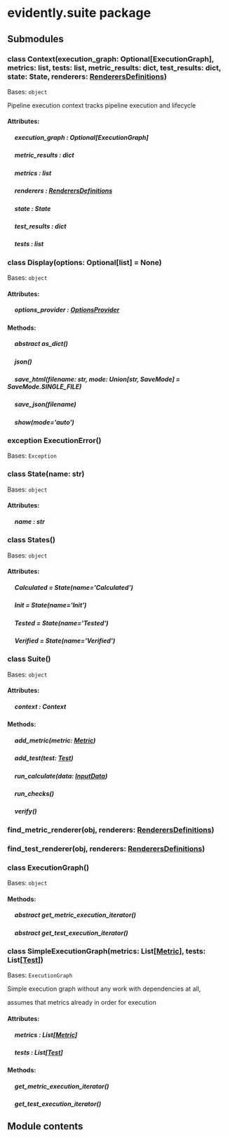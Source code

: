 # evidently.suite package

## Submodules


### class Context(execution_graph: Optional[ExecutionGraph], metrics: list, tests: list, metric_results: dict, test_results: dict, state: State, renderers: [RenderersDefinitions](evidently.renderers.md#evidently.renderers.base_renderer.RenderersDefinitions))
Bases: `object`

Pipeline execution context tracks pipeline execution and lifecycle

#### Attributes: 

##### &nbsp;&nbsp;&nbsp;&nbsp; execution_graph : Optional[ExecutionGraph] 

##### &nbsp;&nbsp;&nbsp;&nbsp; metric_results : dict 

##### &nbsp;&nbsp;&nbsp;&nbsp; metrics : list 

##### &nbsp;&nbsp;&nbsp;&nbsp; renderers : [RenderersDefinitions](evidently.renderers.md#evidently.renderers.base_renderer.RenderersDefinitions) 

##### &nbsp;&nbsp;&nbsp;&nbsp; state : State 

##### &nbsp;&nbsp;&nbsp;&nbsp; test_results : dict 

##### &nbsp;&nbsp;&nbsp;&nbsp; tests : list 

### class Display(options: Optional[list] = None)
Bases: `object`

#### Attributes: 

##### &nbsp;&nbsp;&nbsp;&nbsp; options_provider : [OptionsProvider](evidently.options.md#evidently.options.OptionsProvider) 

#### Methods: 

##### &nbsp;&nbsp;&nbsp;&nbsp; abstract  as_dict()

##### &nbsp;&nbsp;&nbsp;&nbsp; json()

##### &nbsp;&nbsp;&nbsp;&nbsp; save_html(filename: str, mode: Union[str, SaveMode] = SaveMode.SINGLE_FILE)

##### &nbsp;&nbsp;&nbsp;&nbsp; save_json(filename)

##### &nbsp;&nbsp;&nbsp;&nbsp; show(mode='auto')

### exception ExecutionError()
Bases: `Exception`


### class State(name: str)
Bases: `object`

#### Attributes: 

##### &nbsp;&nbsp;&nbsp;&nbsp; name : str 

### class States()
Bases: `object`

#### Attributes: 

##### &nbsp;&nbsp;&nbsp;&nbsp; Calculated  = State(name='Calculated') 

##### &nbsp;&nbsp;&nbsp;&nbsp; Init  = State(name='Init') 

##### &nbsp;&nbsp;&nbsp;&nbsp; Tested  = State(name='Tested') 

##### &nbsp;&nbsp;&nbsp;&nbsp; Verified  = State(name='Verified') 

### class Suite()
Bases: `object`

#### Attributes: 

##### &nbsp;&nbsp;&nbsp;&nbsp; context : Context 

#### Methods: 

##### &nbsp;&nbsp;&nbsp;&nbsp; add_metric(metric: [Metric](evidently.metrics.md#evidently.metrics.base_metric.Metric))

##### &nbsp;&nbsp;&nbsp;&nbsp; add_test(test: [Test](evidently.tests.md#evidently.tests.base_test.Test))

##### &nbsp;&nbsp;&nbsp;&nbsp; run_calculate(data: [InputData](evidently.metrics.md#evidently.metrics.base_metric.InputData))

##### &nbsp;&nbsp;&nbsp;&nbsp; run_checks()

##### &nbsp;&nbsp;&nbsp;&nbsp; verify()

### find_metric_renderer(obj, renderers: [RenderersDefinitions](evidently.renderers.md#evidently.renderers.base_renderer.RenderersDefinitions))

### find_test_renderer(obj, renderers: [RenderersDefinitions](evidently.renderers.md#evidently.renderers.base_renderer.RenderersDefinitions))

### class ExecutionGraph()
Bases: `object`

#### Methods: 

##### &nbsp;&nbsp;&nbsp;&nbsp; abstract  get_metric_execution_iterator()

##### &nbsp;&nbsp;&nbsp;&nbsp; abstract  get_test_execution_iterator()

### class SimpleExecutionGraph(metrics: List[[Metric](evidently.metrics.md#evidently.metrics.base_metric.Metric)], tests: List[[Test](evidently.tests.md#evidently.tests.base_test.Test)])
Bases: `ExecutionGraph`

Simple execution graph without any work with dependencies at all,

assumes that metrics already in order for execution
#### Attributes: 

##### &nbsp;&nbsp;&nbsp;&nbsp; metrics : List[[Metric](evidently.metrics.md#evidently.metrics.base_metric.Metric)] 

##### &nbsp;&nbsp;&nbsp;&nbsp; tests : List[[Test](evidently.tests.md#evidently.tests.base_test.Test)] 

#### Methods: 

##### &nbsp;&nbsp;&nbsp;&nbsp; get_metric_execution_iterator()

##### &nbsp;&nbsp;&nbsp;&nbsp; get_test_execution_iterator()
## Module contents
